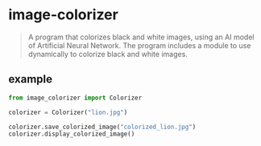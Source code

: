 # image-colorizer

> A program that colorizes black and white images, using an AI model of Artificial Neural Network.
> The program includes a module to use dynamically to colorize black and white images.

## example

```python
from image_colorizer import Colorizer

colorizer = Colorizer("lion.jpg")

colorizer.save_colorized_image("colorized_lion.jpg")
colorizer.display_colorized_image()
```